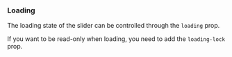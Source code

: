### Loading

The loading state of the slider can be controlled through the `loading` prop.

If you want to be read-only when loading, you need to add the `loading-lock` prop.
